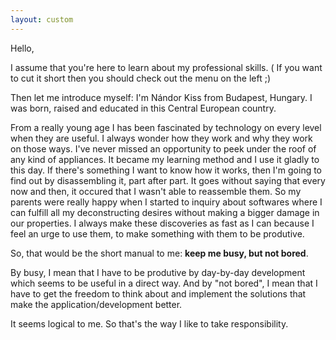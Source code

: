```yaml
---
layout: custom
---
```


Hello,

I assume that you're here to learn about my professional skills. ( If you want to cut it short then you should check out the menu on the left ;)

Then let me introduce myself: I'm Nándor Kiss from Budapest, Hungary. I was born, raised and educated in this Central European country.

From a really young age I has been fascinated by technology on every level when they are useful. I always wonder how they work and why they work on those ways.
I've never missed an opportunity to peek under the roof of any kind of appliances. It became my learning method and I use it gladly to this day.
If there's something I want to know how it works, then I'm going to find out by disassembling it, part after part.
It goes without saying that every now and then, it occured that I wasn't able to reassemble them.
So my parents were really happy when I started to inquiry about softwares where I can fulfill all my deconstructing desires without making a bigger damage in our properties.
I always make these discoveries as fast as I can because I feel an urge to use them, to make something with them to be produtive.

So, that would be the short manual to me: **keep me busy, but not bored**.

By busy, I mean that I have to be produtive by day-by-day development which seems to be useful in a direct way. And by "not bored", I mean that I have to get the freedom to think about and implement the solutions that make the application/development better.

It seems logical to me. So that's the way I like to take responsibility.
